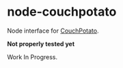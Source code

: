 node-couchpotato
================
Node interface for [CouchPotato](http://www.couchpota.to/).

**Not properly tested yet**

Work In Progress.

